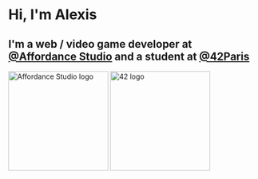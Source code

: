 # Hi, I'm Alexis
## I'm a web / video game developer at [@Affordance Studio](https://affordancestudio.com/) and a student at [@42Paris](https://42.fr)
<img src="https://github.com/alafrance/alafrance/assets/53992857/ce033ace-a528-4dd3-a53f-292df5f05351)https://github.com/alafrance/alafrance/assets/53992857/ce033ace-a528-4dd3-a53f-292df5f05351" alt="Affordance Studio logo" width="200"/>
<img src="https://github.com/alafrance/alafrance/assets/53992857/7ed09580-1d48-4c31-bd97-4d4456f72506" alt="42 logo" width="200" />
